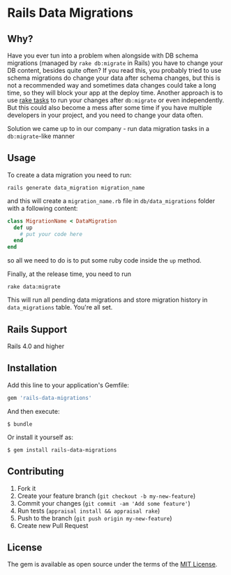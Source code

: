 # Rails Data Migrations

## Why?

Have you ever tun into a problem when alongside with DB schema migrations (managed by `rake db:migrate` in Rails)
you have to change your DB content, besides quite often? If you read this, you probably tried to use schema migrations do change your data after schema changes, but this is not a recommended way and sometimes data changes could take a long time, so they will block your app at the deploy time.
Another approach is to use [rake tasks](https://robots.thoughtbot.com/data-migrations-in-rails) to run your changes after `db:migrate` or even independently. But this could also become a mess after some time if you have multiple developers in your project, and you need to change your data often.

Solution we came up to in our company - run data migration tasks in a `db:migrate`-like manner
 
## Usage
 
To create a data migration you need to run:
```
rails generate data_migration migration_name
```

and this will create a `migration_name.rb` file in `db/data_migrations` folder with a following content:
```ruby
class MigrationName < DataMigration
  def up
    # put your code here
  end
end
```
 
so all we need to do is to put some ruby code inside the `up` method.
 
Finally, at the release time, you need to run 
```
rake data:migrate
```
 
This will run all pending data migrations and store migration history in `data_migrations` table. You're all set.

## Rails Support

Rails 4.0 and higher

## Installation

Add this line to your application's Gemfile:

```ruby
gem 'rails-data-migrations'
```

And then execute:

    $ bundle

Or install it yourself as:

    $ gem install rails-data-migrations

## Contributing

1. Fork it
2. Create your feature branch (`git checkout -b my-new-feature`)
3. Commit your changes (`git commit -am 'Add some feature'`)
4. Run tests (`appraisal install && appraisal rake`)
4. Push to the branch (`git push origin my-new-feature`)
5. Create new Pull Request


## License

The gem is available as open source under the terms of the [MIT License](http://opensource.org/licenses/MIT).

